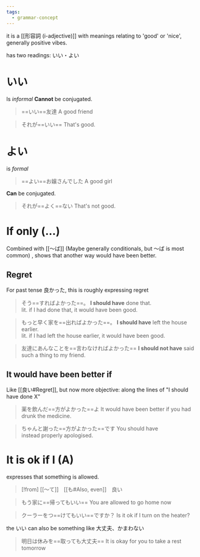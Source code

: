 ```yaml
---
tags:
  - grammar-concept
---
```

it is a [[形容詞 (i-adjective)]] with meanings relating to 'good' or 'nice', generally positive vibes.

has two readings: いい・よい
# いい
Is *informal*
**Cannot** be conjugated.
> ==いい==友達
> A good friend

> それが==いい==
> That's good.

# よい
is *formal*
> ==よい==お嬢さんでした
> A good girl

**Can** be conjugated.
> それが==よく==ない
> That's not good.

# If only (...)
Combined with  [[〜ば]] (Maybe generally conditionals, but 〜ば is most common) , shows that another way would have been better.

## Regret
For past tense 良かった, this is roughly expressing regret

>そう==すればよかった==。
>**I should have** done that.  
>lit. if I had done that, it would have been good.

>もっと早く家を==出ればよかった==。
>**I should have** left the house earlier.  
>lit. if I had left the house earlier, it would have been good.

>友達にあんなことを==言わなければよかった==
>**I should not have** said such a thing to my friend.  

## It would have been better if
Like [[良い#Regret]], but now more objective: along the lines of "I should have done X"

>薬を飲んだ==方がよかった==よ
>It would have been better if you had drunk the medicine.

>ちゃんと謝った==方がよかった==です
>You should have instead properly apologised.

# It is ok if I (A)
expresses that something is allowed.  
>[!from] [[〜て]]　[[も#Also, even]]　良い

>もう家に==帰ってもいい==
>You are allowed to go home now

>クーラーをつ==けてもいい==ですか？
>Is it ok if I turn on the heater?

the いい can also be something like 大丈夫、かまわない
>明日は休みを==取っても大丈夫==
>It is okay for you to take a rest tomorrow
